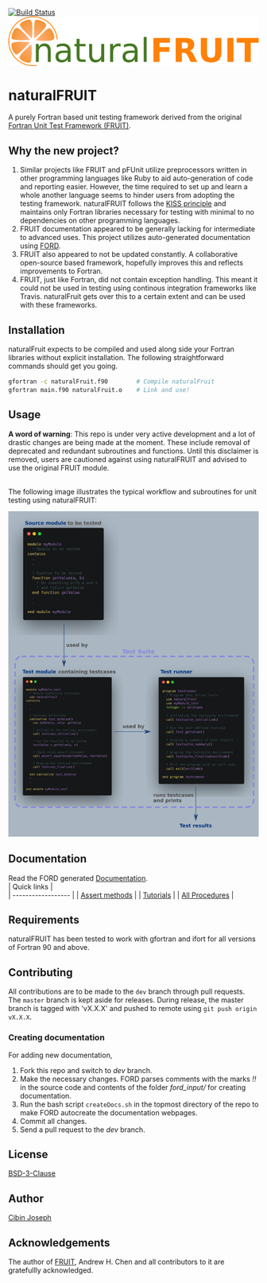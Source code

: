 [![Build Status](https://travis-ci.com/cibinjoseph/naturalFRUIT.svg?branch=master)](https://travis-ci.com/github/cibinjoseph/naturalFRUIT)
<br/>
![naturalFRUIT](media/naturalFRUIT-logo.png)
<br/>

# naturalFRUIT
A purely Fortran based unit testing framework derived from the original [Fortran Unit Test Framework (FRUIT)](https://sourceforge.net/projects/fortranxunit/).

## Why the new project?
1. Similar projects like FRUIT and pFUnit utilize preprocessors written in other programming languages like Ruby to aid auto-generation of code and reporting easier. However, the time required to set up and learn a whole another language seems to hinder users from adopting the testing framework. naturalFRUIT follows the [KISS principle](https://en.wikipedia.org/wiki/KISS_principle) and maintains only Fortran libraries necessary for testing with minimal to no dependencies on other programming languages.
2. FRUIT documentation appeared to be generally lacking for intermediate to advanced uses. This project utilizes auto-generated documentation using [FORD](https://github.com/Fortran-FOSS-Programmers/ford).
3. FRUIT also appeared to not be updated constantly. A collaborative open-source based framework, hopefully improves this and reflects improvements to Fortran.
4. FRUIT, just like Fortran, did not contain exception handling. This meant it could not be used in testing using continous integration frameworks like Travis. naturalFruit gets over this to a certain extent and can be used with these frameworks.

## Installation
naturalFruit expects to be compiled and used along side your Fortran libraries without explicit installation. The following straightforward commands should get you going.
```bash
gfortran -c naturalFruit.f90        # Compile naturalFruit
gfortran main.f90 naturalFruit.o    # Link and use!
```

## Usage
**A word of warning**: This repo is under very active development and a lot of drastic changes are being made at the moment. These include removal of deprecated and redundant subroutines and functions. Until this disclaimer is removed, users are cautioned against using naturalFRUIT and advised to use the original FRUIT module.</br></br>

The following image illustrates the typical workflow and subroutines for unit testing using naturalFRUIT:  

![flowchart](media/flowchart/flowchart.png)

## Documentation
Read the FORD generated [Documentation](https://cibinjoseph.github.io/naturalFRUIT/page/index.html).   
| Quick links |  
| ------------------ |
| [Assert methods](https://cibinjoseph.github.io/naturalFRUIT/page/AssertMethods/index.html) |
| [Tutorials](https://cibinjoseph.github.io/naturalFRUIT/page/Tutorials/index.html) |
| [All Procedures](https://cibinjoseph.github.io/naturalFRUIT/lists/procedures.html) |

## Requirements
naturalFRUIT has been tested to work with gfortran and ifort for all versions of Fortran 90 and above.

## Contributing
All contributions are to be made to the `dev` branch through pull requests. The `master` branch is kept aside for releases.
During release, the master branch is tagged with 'vX.X.X' and pushed to remote using `git push origin vX.X.X`.

### Creating documentation
For adding new documentation,  
1. Fork this repo and switch to *dev* branch.  
2. Make the necessary changes. FORD parses comments with the marks *!!* in the source code and contents of the folder *ford_input/* for creating documentation.   
3. Run the bash script `createDocs.sh` in the topmost directory of the repo to make FORD autocreate the documentation webpages.  
4. Commit all changes.  
5. Send a pull request to the *dev* branch.  

## License
[BSD-3-Clause](LICENSE)

## Author
[Cibin Joseph](https://github.com/cibinjoseph)

## Acknowledgements
The author of [FRUIT](https://sourceforge.net/projects/fortranxunit/), Andrew H. Chen and all contributors to it are gratefullly acknowledged.

